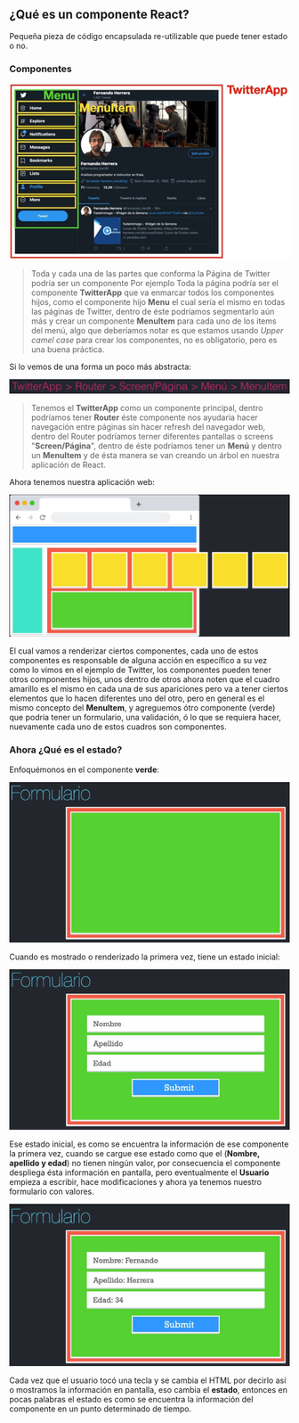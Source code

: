 ## ¿Qué es un componente React?

Pequeña pieza de código encapsulada re-utilizable que puede tener estado o no.

### Componentes

![Twitter Web](./img/TwitterApp.png)

> Toda y cada una de las partes que conforma la Página de Twitter podría ser un componente
> Por ejemplo Toda la página podría ser el componente __TwitterApp__ que va enmarcar todos los componentes hijos, como el componente hijo __Menu__ el cual sería el mismo en todas las páginas de Twitter, dentro de éste podríamos segmentarlo aún más y crear un componente __MenuItem__ para cada uno de los ítems del menú, algo que deberíamos notar es que estamos usando _Upper camel case_ para crear los componentes, no es obligatorio, pero es una buena práctica.

Si lo vemos de una forma un poco más abstracta:

![Twitter App](./img/TwitterAppAbs.png)

> Tenemos el __TwitterApp__ como un componente principal, dentro podríamos tener __Router__ éste componente nos ayudaria hacer navegación entre páginas sin hacer refresh del navegador web, dentro del Router podríamos terner diferentes pantallas o screens "__Screen/Página__", dentro de éste podríamos tener un __Menú__ y dentro un __MenuItem__ y de ésta manera se van creando un árbol en nuestra aplicación de React.

Ahora tenemos nuestra aplicación web:

![App Web](./img/AppWeb.png)

El cual vamos a renderizar ciertos componentes, cada uno de estos componentes es responsable de alguna acción en específico a su vez como lo vimos en el ejemplo de Twitter, los componentes pueden tener otros componentes hijos, unos dentro de otros ahora noten que el cuadro amarillo es el mismo en cada una de sus apariciones pero va a tener ciertos elementos que lo hacen diferentes uno del otro, pero en general es el mismo concepto del __MenuItem__, y agreguemos ótro componente (verde) que podría tener un formulario, una validación, ó lo que se requiera hacer, nuevamente cada uno de estos cuadros son componentes.

### Ahora ¿Qué es el estado?

Enfoquémonos en el componente __verde__:

![Formulario Recuadro Verde](./img/FormularioVerde.png)

Cuando es mostrado o renderizado la primera vez, tiene un estado inicial:

![Estado inicial Formulario](./img/EstadoInicialForm.png)

Ese estado inicial, es como se encuentra la información de ese componente la primera vez, cuando se cargue ese estado como que el (__Nombre, apellido y edad__) no tienen ningún valor, por consecuencia el componente despliega ésta información en pantalla, pero eventualmente el __Usuario__ empieza a escribir, hace modificaciones y ahora ya tenemos nuestro formulario con valores.

![Formulario con valores](./img/FormularioValores.png)

Cada vez que el usuario tocó una tecla y se cambia el HTML por decirlo así o mostramos la información en pantalla, eso cambia el __estado__, entonces en pocas palabras el estado es como se encuentra la información del componente en un punto determinado de tiempo.

